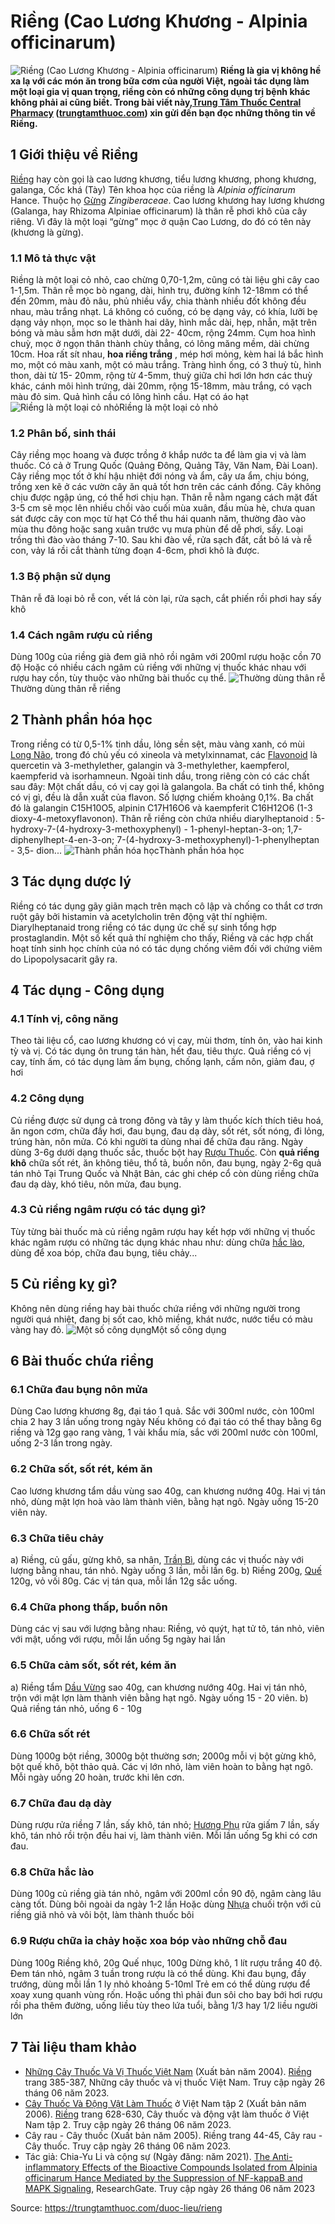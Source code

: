 # Riềng (Cao Lương Khương - Alpinia officinarum)

![Riềng \(Cao Lương Khương - Alpinia officinarum\)](https://trungtamthuoc.com/images/others/rieng-1-8860.jpg)
**Riềng là gia vị không hề xa lạ với các món ăn trong bữa cơm của người Việt, ngoài tác dụng làm một loại gia vị quan trọng, riềng còn có những công dụng trị bệnh khác không phải ai cũng biết. Trong bài viết này,[Trung Tâm Thuốc Central Pharmacy](https://trungtamthuoc.com/ "Trung Tâm Thuốc Central Pharmacy") ([trungtamthuoc.com](https://trungtamthuoc.com/ "trungtamthuoc.com")) xin gửi đến bạn đọc những thông tin về Riềng.**
##  1 Giới thiệu về Riềng
[Riềng](https://trungtamthuoc.com/hoat-chat/rieng "Riềng") hay còn gọi là cao lương khương, tiểu lương khương, phong khương, galanga, Cốc khá (Tày)
Tên khoa học của riềng là  _Alpinia officinarum_ Hance. Thuộc họ [Gừng](https://trungtamthuoc.com/hoat-chat/gung "Gừng") _Zingiberaceae_. 
Cao lương khương hay lương khương (Galanga, hay Rhizoma Alpiniae officinarum) là thân rễ phơi khô của cây riêng. 
Vì đây là một loại “gừng” mọc ở quận Cao Lương, do đó có tên này (khương là gừng). 
### 1.1 Mô tả thực vật
Riềng là một loại cỏ nhỏ, cao chừng 0,70-1,2m, cũng có tài liệu ghi cây cao 1-1,5m. Thân rễ mọc bò ngang, dài, hình trụ, đường kính 12-18mm có thể đến 20mm, màu đỏ nâu, phủ nhiều vẩy, chia thành nhiều đốt không đều nhau, màu trắng nhạt.
Lá không có cuống, có bẹ dạng vảy, có khía, lưỡi bẹ dạng vảy nhọn, mọc so le thành hai dãy, hình mắc dài, hẹp, nhẵn, mặt trên bóng và màu sẫm hơn mặt dưới, dài 22- 40cm, rộng 24mm.
Cụm hoa hình chuỳ, mọc ở ngọn thân thành chùy thẳng, có lông măng mềm, dài chừng 10cm. Hoa rất sít nhau, **hoa riềng trắng** , mép hơi mỏng, kèm hai lá bắc hình mo, một có màu xanh, một có màu trắng. Tràng hình ống, có 3 thuỳ tù, hình thon, dài từ 15- 20mm, rộng từ 4-5mm, thuỳ giữa chỉ hơi lớn hơn các thuỳ khác, cánh môi hình trứng, dài 20mm, rộng 15-18mm, màu trắng, có vạch màu đỏ sim.
Quả hình cầu có lông hình cầu. Hạt có áo hạt
![Riềng là một loại cỏ nhỏ](https://trungtamthuoc.com/images/item/rieng-2.jpg)Riềng là một loại cỏ nhỏ
### 1.2 Phân bố, sinh thái
Cây riềng mọc hoang và được trồng ở khắp nước ta để làm gia vị và làm thuốc. Có cả ở Trung Quốc (Quảng Đông, Quảng Tây, Văn Nam, Đài Loan). 
Cây riềng mọc tốt ở khí hậu nhiệt đới nóng và ẩm, cây ưa ẩm, chịu bóng, trồng xen kẽ ở các vườn cây ăn quả tốt hơn trên các cánh đồng. Cây không chịu được ngập úng, có thể hơi chịu hạn. 
Thân rễ nằm ngang cách mặt đất 3-5 cm sẽ mọc lên nhiều chồi vào cuối mùa xuân, đầu mùa hè, chưa quan sát được cây con mọc từ hạt
Có thể thu hái quanh năm, thường đào vào mùa thu đông hoặc sang xuân trước vụ mưa phùn để dễ phơi, sấy. 
Loại trồng thì đào vào tháng 7-10.
Sau khi đào về, rửa sạch đất, cắt bỏ lá và rễ con, vảy lá rồi cắt thành từng đoạn 4-6cm, phơi khô là được. 
### 1.3 Bộ phận sử dụng
Thân rễ đã loại bỏ rễ con, vết lá còn lại, rửa sạch, cắt phiến rồi phơi hay sấy khô
### 1.4 Cách ngâm rượu củ riềng
Dùng 100g của riềng già đem giã nhỏ rồi ngâm với 200ml rượu hoặc cồn 70 độ
Hoặc có nhiều cách ngâm củ riềng với những vị thuốc khác nhau với rượu hay cồn, tùy thuộc vào những bài thuốc cụ thể.
![Thường dùng thân rễ](https://trungtamthuoc.com/images/item/rieng-3.jpg)Thường dùng thân rễ riềng
##  2 Thành phần hóa học
Trong riềng có từ 0,5-1% tinh dầu, lỏng sền sệt, màu vàng xanh, có mùi [Long Não](https://trungtamthuoc.com/hoat-chat/long-nao "Long Não"), trong đó chủ yếu có xineola và metylxinnamat, các [Flavonoid](https://trungtamthuoc.com/hoat-chat/flavonoid "Flavonoid") là quercetin và 3-methylether, galangin và 3-methylether, kaempferol, kaempferid và isorhamneun. 
Ngoài tinh dầu, trong riêng còn có các chất sau đây: 
Một chất dầu, có vị cay gọi là galangola. 
Ba chất có tinh thể, không có vị gì, đều là dẫn xuất của flavon. Số lượng chiếm khoảng 0,1%. Ba chất đó là galangin C15H10O5, alpinin C17H16O6 và kaempferit C16H12O6 (1-3 dioxy-4-metoxyflavonon). 
Thân rễ riềng còn chứa nhiều diarylheptanoid : 5-hydroxy-7-(4-hydroxy-3-methoxyphenyl) - 1-phenyl-heptan-3-on; 1,7-diphenylhept-4-en-3-on; 7-(4-hydroxy-3-methoxyphenyl)-1-phenylheptan - 3,5- dion...
![Thành phần hóa học](https://trungtamthuoc.com/images/item/rieng-4.jpg)Thành phần hóa học
##  3 Tác dụng dược lý
Riềng có tác dụng gãy giãn mạch trên mạch cô lập và chống co thắt cơ trơn ruột gây bởi histamin và acetylcholin trên động vật thí nghiệm. 
Diarylheptanaid trong riềng có tác dụng ức chế sự sinh tổng hợp prostaglandin. 
Một số kết quả thí nghiệm cho thấy, Riềng và các hợp chất hoạt tính sinh học chính của nó có tác dụng chống viêm đối với chứng viêm do Lipopolysacarit gây ra.
##  4 Tác dụng - Công dụng
### 4.1 Tính vị, công năng
Theo tài liệu cổ, cao lương khương có vị cay, mùi thơm, tính ôn, vào hai kinh tỳ và vị. Có tác dụng ôn trung tán hàn, hết đau, tiêu thực. 
Quả riềng có vị cay, tính ấm, có tác dụng làm ấm bụng, chống lạnh, cầm nôn, giảm đau, ợ hơi
### 4.2 Công dụng
Củ riềng được sử dụng cả trong đông và tây y làm thuốc kích thích tiêu hoá, ăn ngon cơm, chữa đầy hơi, đau bụng, đau dạ dày, sốt rét, sốt nóng, đi lỏng, trúng hàn, nôn mửa. 
Có khi người ta dùng nhai để chữa đau răng. 
Ngày dùng 3-6g dưới dạng thuốc sắc, thuốc bột hay [Rượu Thuốc](https://trungtamthuoc.com/duoc-lieu/ruou-thuoc "Rượu Thuốc"). 
Còn **quả riềng khô** chữa sốt rét, ăn không tiêu, thổ tả, buồn nôn, đau bụng, ngày 2-6g quả tán nhỏ
Tại Trung Quốc và Nhật Bản, các ghi chép cổ còn dùng riềng chữa đau dạ dày, khó tiêu, nôn mửa, đau bụng.
### 4.3 Củ riềng ngâm rượu có tác dụng gì?
Tùy từng bài thuốc mà củ riềng ngâm rượu hay kết hợp với những vị thuốc khác ngâm rượu có những tác dụng khác nhau như: dùng chữa [hắc lào](https://trungtamthuoc.com/bai-viet/benh-hac-lao-tac-nhan-trieu-chung-va-phuong-phap-dieu-tri "hắc lào"), dùng để xoa bóp, chữa đau bụng, tiêu chảy...
##  5 Củ riềng kỵ gì?
Không nên dùng riềng hay bài thuốc chứa riềng với những người trong người quá nhiệt, đang bị sốt cao, khô miềng, khát nước, nước tiểu có màu vàng hay đỏ. 
![Một số công dụng](https://trungtamthuoc.com/images/item/rieng-5.jpg)Một số công dụng
##  6 Bài thuốc chứa riềng
### 6.1 Chữa đau bụng nôn mửa
Dùng Cao lương khương 8g, đại táo 1 quả. Sắc với 300ml nước, còn 100ml chia 2 hay 3 lần uống trong ngày 
Nếu không có đại táo có thể thay bằng 6g riềng và 12g gạo rang vàng, 1 vài khẩu mía, sắc với 200ml nước còn 100ml, uống 2-3 lần trong ngày.
### 6.2 Chữa sốt, sốt rét, kém ăn
Cao lương khương tẩm dầu vùng sao 40g, can khương nướng 40g. Hai vị tán nhỏ, dùng mật lợn hoà vào làm thành viên, bằng hạt ngô. Ngày uống 15-20 viên này. 
### 6.3 Chữa tiêu chảy
a) Riềng, củ gấu, gừng khô, sa nhân, [Trần Bì](https://trungtamthuoc.com/hoat-chat/tran-bi "Trần Bì"), dùng các vị thuốc này với lượng bằng nhau, tán nhỏ. Ngày uống 3 lần, mỗi lần 6g. 
b) Riềng 200g, [Quế](https://trungtamthuoc.com/hoat-chat/que "Quế") 120g, vỏ vối 80g. Các vị tán qua, mỗi lần 12g sắc uống. 
### 6.4 Chữa phong thấp, buồn nôn
Dùng các vị sau với lượng bằng nhau: Riềng, vỏ quýt, hạt tử tô, tán nhỏ, viên với mật, uống với rượu, mỗi lần uống 5g ngày hai lần 
### 6.5 Chữa cảm sốt, sốt rét, kém ăn
a) Riềng tẩm [Dầu Vừng](https://trungtamthuoc.com/hoat-chat/dau-vung "Dầu Vừng") sao 40g, can khương nướng 40g. Hai vị tán nhỏ, trộn với mật lợn làm thành viên bằng hạt ngô. Ngày uống 15 - 20 viên. 
b) Quả riềng tán nhỏ, uống 6 - 10g 
### 6.6 Chữa sốt rét
Dùng 1000g bột riềng, 3000g bột thường sơn; 2000g mỗi vị bột gừng khô, bột quế khô, bột thảo quả. Các vị lớn nhỏ, làm viên hoàn to bằng hạt ngô. Mỗi ngày uống 20 hoàn, trước khi lên cơn. 
### 6.7 Chữa đau dạ dày
Dùng rượu rửa riềng 7 lần, sấy khô, tán nhỏ; [Hương Phụ](https://trungtamthuoc.com/hoat-chat/huong-phu "Hương Phụ") rửa giấm 7 lần, sấy khô, tán nhỏ rồi trộn đều hai vị, làm thành viên. Mỗi lần uống 5g khi có cơn đau. 
### 6.8 Chữa hắc lào
Dùng 100g củ riềng già tán nhỏ, ngâm với 200ml cồn 90 độ, ngâm càng lâu càng tốt. Dùng bôi ngoài da ngày 1-2 lần
Hoặc dùng [Nhựa](https://trungtamthuoc.com/hoat-chat/nhua "Nhựa") chuối trộn với củ riềng giã nhỏ và vôi bột, làm thành thuốc bôi
### 6.9 Rượu chữa ỉa chảy hoặc xoa bóp vào những chỗ đau
Dùng 100g Riềng khô, 20g Quế nhục, 100g Dừng khô, 1 lít rượu trắng 40 độ. Đem tán nhỏ, ngâm 3 tuần trong rượu là có thể dùng. 
Khi đau bụng, đầy trướng, dùng mỗi lần 1 ly nhỏ khoảng 5-10ml
Trẻ em có thể dùng rượu để xoay xung quanh vùng rốn. Hoặc uống thì phải đun sôi cho bay bới hơi rượu rồi pha thêm đường, uống liều tùy theo lứa tuổi, bằng 1/3 hay 1/2 liều người lớn
##  7 Tài liệu tham khảo
  * [Những Cây Thuốc Và Vị Thuốc Việt Nam](https://trungtamthuoc.com/duoc-lieu "Những Cây Thuốc Và Vị Thuốc Việt Nam") (Xuất bản năm 2004). [Riềng](https://trungtamthuoc.com/upload/pdf/nhung-cay-thuoc-va-vi-thuoc-viet-nam-trungtamthuoc.com.pdf#page=400) trang 385-387, Những cây thuốc và vị thuốc Việt Nam. Truy cập ngày 26 tháng 06 năm 2023.
  * [Cây Thuốc Và Động Vật Làm Thuốc](https://trungtamthuoc.com/bai-viet/doc-online-va-tai-mien-phi-pdf-sach-cay-thuoc-va-dong-vat-lam-thuoc-o-viet-nam "Cây Thuốc Và Động Vật Làm Thuốc") ở Việt Nam tập 2 (Xuất bản năm 2006). [Riềng](https://trungtamthuoc.com/upload/pdf/cay-thuoc-va-dong-vat-lam-thuoc-tap-2-trungtamthuoc.com.pdf#page=626) trang 628-630, Cây thuốc và động vật làm thuốc ở Việt Nam tập 2. Truy cập ngày 26 tháng 06 năm 2023.
  * Cây rau - Cây thuốc (Xuất bản năm 2005). Riềng trang 44-45, Cây rau - Cây thuốc. Truy cập ngày 26 tháng 06 năm 2023.
  * Tác giả: Chia-Yu Li và cộng sự (Ngày đăng: năm 2021). [The Anti-inflammatory Effects of the Bioactive Compounds Isolated from Alpinia officinarum Hance Mediated by the Suppression of NF-kappaB and MAPK Signaling](https://www.researchgate.net/publication/349580318_The_Anti-inflammatory_Effects_of_the_Bioactive_Compounds_Isolated_from_Alpinia_officinarum_Hance_Mediated_by_the_Suppression_of_NF-kappaB_and_MAPK_Signaling), ResearchGate. Truy cập ngày 26 tháng 06 năm 2023




Source: https://trungtamthuoc.com/duoc-lieu/rieng